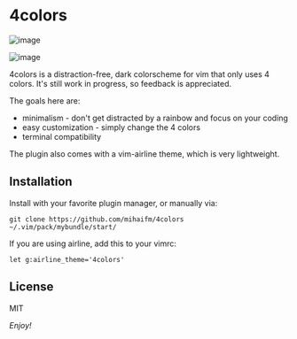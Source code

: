 # 4colors

![image](https://user-images.githubusercontent.com/981184/131224929-09ca0ecc-3103-4b14-a1c5-fdaff1afe55f.png)

![image](https://user-images.githubusercontent.com/981184/131224946-04a4da9e-b198-4bd6-846d-67e7ba04b8a7.png)

4colors is a distraction-free, dark colorscheme for vim that only uses 4 colors. It's still work in progress, so feedback is appreciated.

The goals here are:

- minimalism - don't get distracted by a rainbow and focus on your coding
- easy customization - simply change the 4 colors
- terminal compatibility

The plugin also comes with a vim-airline theme, which is very lightweight.

## Installation

Install with your favorite plugin manager, or manually via:

    git clone https://github.com/mihaifm/4colors ~/.vim/pack/mybundle/start/

If you are using airline, add this to your vimrc:

    let g:airline_theme='4colors'

## License

MIT

*Enjoy!*
